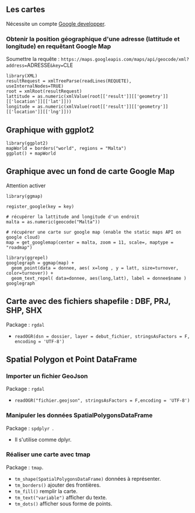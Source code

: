 ## Les cartes
 
 Nécessite un compte [Google developper](https://console.developers.google.com).
 
### Obtenir la position géographique d'une adresse (lattitude et longitude) en requêtant Google Map
 
Soumettre la requête : `https://maps.googleapis.com/maps/api/geocode/xml?address=`ADRESSE`&key=`CLE

```
library(XML)
resultRequest = xmlTreeParse(readLines(REQUETE), useInternalNodes=TRUE)
root = xmlRoot(resultRequest)
lattitude = as.numeric(xmlValue(root[['result']][['geometry']][['location']][['lat']]))
longitude = as.numeric(xmlValue(root[['result']][['geometry']][['location']][['lng']]))
```

## Graphique with ggplot2

```
library(ggplot2)
mapWorld = borders("world", regions = "Malta")
ggplot() + mapWorld
```

## Graphique avec un fond de carte Google Map

Attention activer 

```
library(ggmap)

register_google(key = key)

# récupérer la lattitude and longitude d'un endroit
malta = as.numeric(geocode("Malta"))

# récupérer une carte sur google map (enable the static maps API on google cloud)
map = get_googlemap(center = malta, zoom = 11, scale=, maptype = "roadmap")

library(ggrepel)
googlegraph = ggmap(map) +
  geom_point(data = donnee, aes( x=long , y = latt, size=turnover, color=turnover)) + 
  geom_text_repel( data=donnee, aes(long,latt), label = donnee$name )
googlegraph
```
## Carte avec des fichiers shapefile : DBF, PRJ, SHP, SHX

Package : `rgdal`

* `readOGR(dsn = dossier, layer = debut_fichier, stringsAsFactors = F, encoding = 'UTF-8')`

## Spatial Polygon et Point DataFrame

### Importer un fichier GeoJson

Package : `rgdal`

* `readOGR("fichier.geojson", stringsAsFactors = F,encoding = 'UTF-8')`

### Manipuler les données SpatialPolygonsDataFrame

Package : `spdplyr `.

* Il s'utilise comme dplyr.

### Réaliser une carte avec tmap

Package : `tmap`.

* `tm_shape(SpatialPolygonsDataFrame)` données à représenter.
* `tm_borders()` ajouter des frontières.
* `tm_fill()` remplir la carte.
* `tm_text("variable")` afficher du texte.
* `tm_dots()` afficher sous forme de points.

